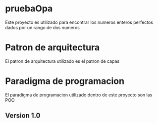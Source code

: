 # pruebaOpa

Este proyecto es utilizado para encontrar los numeros enteros perfectos dados por un rango de dos numeros

# Patron de arquitectura
El patron de arquitectura utilizado es el patron de capas

# Paradigma de programacion
El paradigma de programacion utilizado dentro de este proyecto son las POO

## Version 1.0
